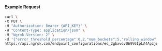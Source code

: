 <!-- Code generated for API Clients. DO NOT EDIT. -->

#### Example Request

```bash
curl \
-X PUT \
-H "Authorization: Bearer {API_KEY}" \
-H "Content-Type: application/json" \
-H "Ngrok-Version: 2" \
-d '{"error_threshold_percentage":0.2,"num_buckets":5,"rolling_window":300,"tripped_duration":120,"volume_threshold":20}' \
https://api.ngrok.com/endpoint_configurations/ec_2gbxvovU69V6IpLA4ApzjAmSeae/circuit_breaker
```
